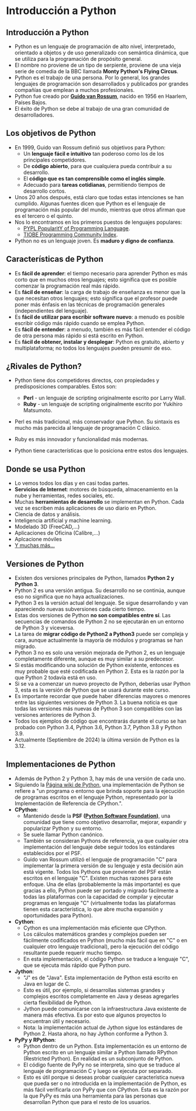 # Introducción a Python

## Introducción a Python

* Python es un lenguaje de programación de alto nivel, interpretado, orientado a objetos y de uso generalizado con semántica dinámica, que se utiliza para la programación de propósito general.
* El nombre no proviene de un tipo de serpiente, proviene de una vieja serie de comedia de la BBC llamada **Monty Python's Flying Circus**.
* Python es el trabajo de una persona. Por lo general, los grandes lenguajes de programación son desarrollados y publicados por grandes compañías que emplean a muchos profesionales.
* Python fue creado por [**Guido van Rossum**](https://en.wikipedia.org/wiki/Guido_van_Rossumhttps://en.wikipedia.org/wiki/Guido_van_Rossum), nacido en 1956 en Haarlem, Países Bajos. 
* El éxito de Python se debe al trabajo de una gran comunidad de desarrolladores.

## Los objetivos de Python

* En 1999, Guido van Rossum definió sus objetivos para Python:
    * Un **lenguaje fácil e intuitivo** tan poderoso como los de los principales competidores.
    * De **código abierto**, para que cualquiera pueda contribuir a su desarrollo.
    * El **código que es tan comprensible como el inglés simple**.
    * Adecuado para **tareas cotidianas**, permitiendo tiempos de desarrollo cortos.
* Unos 20 años después, está claro que todas estas intenciones se han cumplido. Algunas fuentes dicen que Python es el lenguaje de programación más popular del mundo, mientras que otros afirman que es el tercero o el quinto.
* Nos lo encontramos en los primeros puestos de lenguajes populares:  
    * [PYPL PopularitY of Programming Language](https://pypl.github.io/PYPL.html). 
    * [TIOBE Programming Community Index](https://www.tiobe.com/tiobe-index/).
* Python no es un lenguaje joven. Es **maduro y digno de confianza**.

## Características de Python

* Es **fácil de aprender**: el tiempo necesario para aprender Python es más corto que en muchos otros lenguajes; esto significa que es posible comenzar la programación real más rápido.
* Es **fácil de enseñar**: la carga de trabajo de enseñanza es menor que la que necesitan otros lenguajes; esto significa que el profesor puede poner más énfasis en las técnicas de programación generales (independientes del lenguaje).
* Es **fácil de utilizar para escribir software nuevo**: a menudo es posible escribir código más rápido cuando se emplea Python.
* Es **fácil de entender**: a menudo, también es más fácil entender el código de otra persona más rápido si está escrito en Python.
* Es **fácil de obtener, instalar y desplegar**: Python es gratuito, abierto y multiplataforma; no todos los lenguajes pueden presumir de eso.

## ¿Rivales de Python?

* Python tiene dos competidores directos, con propiedades y predisposiciones comparables. Estos son:
    * **Perl** - un lenguaje de scripting originalmente escrito por Larry Wall.
    * **Ruby** - un lenguaje de scripting originalmente escrito por Yukihiro Matsumoto.

* Perl es más tradicional, más conservador que Python. Su sintaxis es mucho más parecida al lenguaje de programación C clásico.
* Ruby es más innovador y funcionalidad más modernas.
* Python tiene características que lo posiciona entre estos dos lenguajes.

## Donde se usa Python

* Lo vemos todos los días y en casi todas partes. 
* **Servicios de Internet**: motores de búsqueda, almacenamiento en la nube y herramientas, redes sociales, etc. 
* Muchas **herramientas de desarrollo** se implementan en Python. Cada vez se escriben más aplicaciones de uso diario en Python.
* Ciencia de datos y análisis.
* Inteligencia artificial y machine learning.
* Modelado 3D (FreeCAD,...)
* Aplicaciones de Oficina (Calibre,...)
* Aplcacione móviles
* [Y muchas más...](https://wiki.python.org/moin/Applications)

## Versiones de Python

* Existen dos versiones principales de Python, llamados **Python 2 y Python 3**.
* Python 2 es una versión antigua. Su desarrollo no se continúa, aunque eso no significa que no haya actualizaciones. 
* Python 3 es la versión actual del lenguaje. Se sigue desarrollando y van apareciendo nuevas subversiones cada cierto tiempo.
* Estas dos versiones de Python **no son compatibles entre sí**. Las secuencias de comandos de Python 2 no se ejecutarán en un entorno de Python 3 y viceversa.
* La tarea de **migrar código de Python2 a Python3** puede ser compleja y cara, aunque actualmente la mayoría de módulos y programas se han migrado. 
* Python 3 no es solo una versión mejorada de Python 2, es un lenguaje completamente diferente, aunque es muy similar a su predecesor. 
* Si estás modificando una solución de Python existente, entonces es muy probable que esté codificada en Python 2. Esta es la razón por la que Python 2 todavía está en uso. 
* Si se va a comenzar un nuevo proyecto de Python, deberías usar Python 3, esta es la versión de Python que se usará durante este curso.
* Es importante recordar que puede haber diferencias mayores o menores entre las siguientes versiones de Python 3. La buena noticia es que todas las versiones más nuevas de Python 3 son compatibles con las versiones anteriores de Python 3. 
* Todos los ejemplos de código que encontrarás durante el curso se han probado con Python 3.4, Python 3.6, Python 3.7, Python 3.8 y Python 3.9.
* Actualmente (Septiembre de 2024) la última versión de Python es la 3.12.

## Implementaciones de Python

* Además de Python 2 y Python 3, hay más de una versión de cada uno.
* Siguiendo la [Página wiki de Python](https://wiki.python.org/moin/PythonImplementations), una implementación de Python se refiere a "un programa o entorno que brinda soporte para la ejecución de programas escritos en el lenguaje Python, representado por la Implementación de Referencia de CPython.".
* **CPython**:
    *  Mantenido desde la **PSF ([Python Software Foundation](https://www.python.org/psf-landing/))**, una comunidad que tiene como objetivo desarrollar, mejorar, expandir y popularizar Python y su entorno. 
    * Se suele llamar Python canónico. 
    * También se consideran Pythons de referencia, ya que cualquier otra implementación del lenguaje debe seguir todos los estándares establecidos por el PSF.
    * Guido van Rossum utilizó el lenguaje de programación "C" para implementar la primera versión de su lenguaje y esta decisión aún está vigente. Todos los Pythons que provienen del PSF están escritos en el lenguaje "C". Existen muchas razones para este enfoque. Una de ellas (probablemente la más importante) es que gracias a ello, Python puede ser portado y migrado fácilmente a todas las plataformas con la capacidad de compilar y ejecutar programas en lenguaje "C" (virtualmente todas las plataformas tienen esta característica, lo que abre mucha expansión y oportunidades para Python).
* **Cython**:
    * Cython es una implementación más eficiente que CPython.
    * Los cálculos matemáticos grandes y complejos pueden ser fácilmente codificados en Python (mucho más fácil que en "C" o en cualquier otro lenguaje tradicional), pero la ejecución del código resultante puede requerir mucho tiempo.
    * En esta implementación, el código Python se traduce a lenguaje "C", que se ejecuta más rápido que Python puro.
* **Jython**:
    * "J" es de "Java". Esta implementación de Python está escrito en Java en lugar de C. 
    * Esto es útil, por ejemplo, si desarrollas sistemas grandes y complejos escritos completamente en Java y deseas agregarles cierta flexibilidad de Python.
    * Jython puede comunicarse con la infraestructura Java existente de manera más efectiva. Es por esto que algunos proyectos lo encuentran útil y necesario.
    * Nota: la implementación actual de Jython sigue los estándares de Python 2. Hasta ahora, no hay Jython conforme a Python 3.
* **PyPy y RPython**:
    *  Python dentro de un Python. Esta implementación es un entorno de Python escrito en un lenguaje similar a Python llamado RPython (Restricted Python). En realidad es un subconjunto de Python.
    * El código fuente de PyPy no se interpreta, sino que se traduce al lenguaje de programación C y luego se ejecuta por separado.
    * Esto es útil porque si deseas probar cualquier característica nueva que pueda ser o no introducida en la implementación de Python, es más fácil verificarla con PyPy que con CPython. Esta es la razón por la que PyPy es más una herramienta para las personas que desarrollan Python que para el resto de los usuarios.